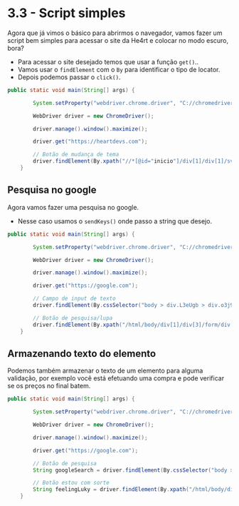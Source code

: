 # 3.3 - Script simples

Agora que já vimos o básico para abrirmos o navegador, vamos fazer um script bem simples para acessar o site da He4rt e colocar no modo escuro, bora?

- Para acessar o site desejado temos que usar a função `get()`..
- Vamos usar o `findElement` com o `By` para identificar o tipo de locator.
- Depois podemos passar o `click()`.

```Java
public static void main(String[] args) {

        System.setProperty("webdriver.chrome.driver", "C://chromedriver.exe");

        WebDriver driver = new ChromeDriver();

        driver.manage().window().maximize();

        driver.get("https://heartdevs.com");

        // Botão de mudança de tema
        driver.findElement(By.xpath("//*[@id="inicio"]/div[1]/div[1]/svg[2]")).click();
    }
```

## Pesquisa no google

Agora vamos fazer uma pesquisa no google.

- Nesse caso usamos o `sendKeys()` onde passo a string que desejo.

```Java
public static void main(String[] args) {

        System.setProperty("webdriver.chrome.driver", "C://chromedriver.exe");

        WebDriver driver = new ChromeDriver();

        driver.manage().window().maximize();

        driver.get("https://google.com");

        // Campo de input de texto
        driver.findElement(By.cssSelector("body > div.L3eUgb > div.o3j99.ikrT4e.om7nvf > form > div:nth-child(1) > div.A8SBwf > div.RNNXgb > div > div.a4bIc > input")).sendKeys("He4rt");

        // Botão de pesquisa/lupa
        driver.findElement(By.xpath("/html/body/div[1]/div[3]/form/div[1]/div[1]/div[1]/div/div[1]/div/span")).click();
    }
```

## Armazenando texto do elemento

Podemos também armazenar o texto de um elemento para alguma validação, por exemplo você está efetuando uma compra e pode verificar se os preços no final batem.

```Java
public static void main(String[] args) {

        System.setProperty("webdriver.chrome.driver", "C://chromedriver.exe");

        WebDriver driver = new ChromeDriver();

        driver.manage().window().maximize();

        driver.get("https://google.com");

        // Botão de pesquisa
        String googleSearch = driver.findElement(By.cssSelector("body > div.L3eUgb > div.o3j99.ikrT4e.om7nvf > form > div:nth-child(1) > div.A8SBwf > div.FPdoLc.lJ9FBc > center > input.gNO89b")).getText();

        // Botão estou com sorte
        String feelingLuky = driver.findElement(By.xpath("/html/body/div[1]/div[3]/form/div[1]/div[1]/div[4]/center/input[2]")).getText();
    }
```

<!-- Ir para: [3.4 Variáveis](04-Variaveis.md) -->
